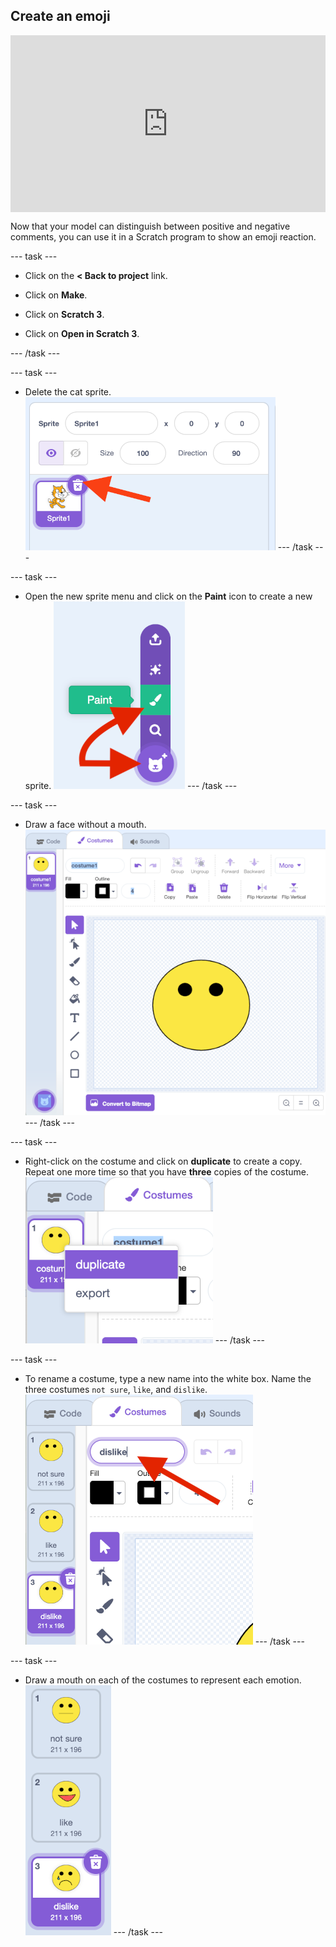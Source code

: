 ## Create an emoji 

<html>
  <div style="position: relative; overflow: hidden; padding-top: 56.25%;">
    <iframe style="position: absolute; top: 0; left: 0; right: 0; width: 100%; height: 100%; border: none;" src="https://www.youtube.com/embed/U-kckpssyBY?rel=0&cc_load_policy=1" allowfullscreen allow="accelerometer; autoplay; clipboard-write; encrypted-media; gyroscope; picture-in-picture; web-share"></iframe>
  </div>
</html>

Now that your model can distinguish between positive and negative comments, you can use it in a Scratch program to show an emoji reaction.

--- task ---
+ Click on the **< Back to project** link.

+ Click on **Make**.

+ Click on **Scratch 3**.

+ Click on **Open in Scratch 3**.

--- /task ---

--- task ---
+ Delete the cat sprite.
![Deleting default sprite](images/delete-cat.png)
--- /task ---

--- task ---
+ Open the new sprite menu and click on the **Paint** icon to create a new sprite.
![Open the new sprite menu and select Paint](images/click-paint.png)
--- /task ---

--- task ---
+ Draw a face without a mouth.
![Draw a face without a mouth](images/draw-face.png)
--- /task ---

--- task ---
+ Right-click on the costume and click on **duplicate** to create a copy. Repeat one more time so that you have **three** copies of the costume.
![Right click on the face costume you just drew and click duplicate](images/duplicate-costume.png)
--- /task ---

--- task ---
+ To rename a costume, type a new name into the white box. Name the three costumes `not sure`, `like`, and `dislike`. 
![With a costume selected, type the costume name in the white box](images/costume-name.png)
--- /task ---

--- task ---
+ Draw a mouth on each of the costumes to represent each emotion.
![Draw a mouth on each costume to represent an emotion](images/draw-mouths.png)
--- /task ---

